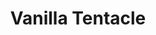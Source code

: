 ---
title: "Vanilla Tentacle"
description: "What happens when the craving for sweetness meets the wild? This piece is a visual provocation—an impossible blend of ice cream cone and octopus that refuses to be eaten. The tentacles twist like repressed thoughts, while the turquoise background turns the strange into something deliciously appealing. It’s a work that plays with appetite and confusion, inviting a second look and asking whether absurdity might, in fact, be a form of truth."
image: "@assets/projects/10.jpg"
---